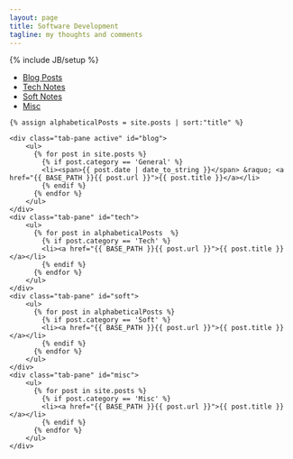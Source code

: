 ```yaml
---
layout: page
title: Software Development
tagline: my thoughts and comments
---
```

{% include JB/setup %}

<ul id="tabs" class="nav nav-tabs" data-tabs="tabs">
<li class="active"><a href="#blog" data-toggle="tab">Blog Posts</a></li>
<li><a href="#tech" data-toggle="tab">Tech Notes</a></li>
<li><a href="#soft" data-toggle="tab">Soft Notes</a></li>
<li><a href="#misc" data-toggle="tab">Misc</a></li>
</ul>
<div id="my-tab-content" class="tab-content">

	{% assign alphabeticalPosts = site.posts | sort:"title" %}

	<div class="tab-pane active" id="blog">
		<ul>
		  {% for post in site.posts %}
			{% if post.category == 'General' %}
			<li><span>{{ post.date | date_to_string }}</span> &raquo; <a href="{{ BASE_PATH }}{{ post.url }}">{{ post.title }}</a></li>
			{% endif %}
		  {% endfor %}
		</ul>
	</div>
	<div class="tab-pane" id="tech">
		<ul>
		  {% for post in alphabeticalPosts  %}
			{% if post.category == 'Tech' %}
			<li><a href="{{ BASE_PATH }}{{ post.url }}">{{ post.title }}</a></li>
			{% endif %}
		  {% endfor %}
		</ul>
	</div>
	<div class="tab-pane" id="soft">
		<ul>
		  {% for post in alphabeticalPosts %}
			{% if post.category == 'Soft' %}
			<li><a href="{{ BASE_PATH }}{{ post.url }}">{{ post.title }}</a></li>
			{% endif %}
		  {% endfor %}
		</ul>
	</div>
	<div class="tab-pane" id="misc">
		<ul>
		  {% for post in site.posts %}
			{% if post.category == 'Misc' %}
			<li><a href="{{ BASE_PATH }}{{ post.url }}">{{ post.title }}</a></li>
			{% endif %}
		  {% endfor %}
		</ul>
	</div>
</div>

